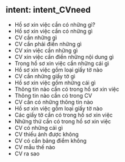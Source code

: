 ## intent: intent_CVneed
- Hồ sơ xin việc cần có những gì?
- Hồ sơ xin việc cần có những gì
- CV cần những gì
- CV cần phải điền những gì
- CV xin việc cần những gì
- CV xin việc cần điền những nội dung gì
- Trong hồ sơ xin việc cần những cái gì
- Hồ sơ xin việc gồm loại giấy tờ nào
- CV cần những giấy tờ gì
- Hồ sơ xin việc gồm những cái gì
- Thông tin nào cần có trong hồ sơ xin việc
- Thông tin nào cần có trong CV
- CV cần có những thông tin nào
- Hồ sơ xin việc gồm loại giấy tờ nào
- Các giấy tờ cần có trong hồ sơ xin việc
- Những thứ cần có trong hồ sơ xin việc
- CV có những cái gì
- CV thiếu ảnh được không
- CV có cần bảng điểm không
- CV mẫu thế nào
- CV ra sao